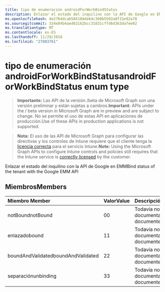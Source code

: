 ```yaml
---
title: tipo de enumeración androidForWorkBindStatus
description: Enlazar el estado del inquilino con la API de Google en EMM
ms.openlocfilehash: 4e2764dcab584104de64c360b5502a8f31e92a78
ms.sourcegitcommit: 334e84b4aed63162bcc31831cffd6d363dafee02
ms.translationtype: MT
ms.contentlocale: es-ES
ms.lasthandoff: 11/29/2018
ms.locfileid: "27083761"
---
```

# <a name="androidforworkbindstatus-enum-type"></a><span data-ttu-id="c39eb-103">tipo de enumeración androidForWorkBindStatus</span><span class="sxs-lookup"><span data-stu-id="c39eb-103">androidForWorkBindStatus enum type</span></span>

> <span data-ttu-id="c39eb-104">**Importante:** Las API de la versión /beta de Microsoft Graph son una versión preliminar y están sujetas a cambios.</span><span class="sxs-lookup"><span data-stu-id="c39eb-104">**Important:** APIs under the / beta version in Microsoft Graph are in preview and are subject to change.</span></span> <span data-ttu-id="c39eb-105">No se permite el uso de estas API en aplicaciones de producción.</span><span class="sxs-lookup"><span data-stu-id="c39eb-105">Use of these APIs in production applications is not supported.</span></span>

> <span data-ttu-id="c39eb-106">**Nota:** El uso de las API de Microsoft Graph para configurar las directivas y los controles de Intune requiere que el cliente tenga la [licencia correcta](https://go.microsoft.com/fwlink/?linkid=839381) para el servicio Intune.</span><span class="sxs-lookup"><span data-stu-id="c39eb-106">**Note:** Using the Microsoft Graph APIs to configure Intune controls and policies still requires that the Intune service is [correctly licensed](https://go.microsoft.com/fwlink/?linkid=839381) by the customer.</span></span>

<span data-ttu-id="c39eb-107">Enlazar el estado del inquilino con la API de Google en EMM</span><span class="sxs-lookup"><span data-stu-id="c39eb-107">Bind status of the tenant with the Google EMM API</span></span>
## <a name="members"></a><span data-ttu-id="c39eb-108">Miembros</span><span class="sxs-lookup"><span data-stu-id="c39eb-108">Members</span></span>
|<span data-ttu-id="c39eb-109">Miembro	</span><span class="sxs-lookup"><span data-stu-id="c39eb-109">Member</span></span>|<span data-ttu-id="c39eb-110">Valor</span><span class="sxs-lookup"><span data-stu-id="c39eb-110">Value</span></span>|<span data-ttu-id="c39eb-111">Descripción</span><span class="sxs-lookup"><span data-stu-id="c39eb-111">Description</span></span>|
|:---|:---|:---|
|<span data-ttu-id="c39eb-112">notBound</span><span class="sxs-lookup"><span data-stu-id="c39eb-112">notBound</span></span>|<span data-ttu-id="c39eb-113">0</span><span class="sxs-lookup"><span data-stu-id="c39eb-113">0</span></span>|<span data-ttu-id="c39eb-114">Todavía no documentado</span><span class="sxs-lookup"><span data-stu-id="c39eb-114">Not yet documented</span></span>|
|<span data-ttu-id="c39eb-115">enlazado</span><span class="sxs-lookup"><span data-stu-id="c39eb-115">bound</span></span>|<span data-ttu-id="c39eb-116">1</span><span class="sxs-lookup"><span data-stu-id="c39eb-116">1</span></span>|<span data-ttu-id="c39eb-117">Todavía no documentado</span><span class="sxs-lookup"><span data-stu-id="c39eb-117">Not yet documented</span></span>|
|<span data-ttu-id="c39eb-118">boundAndValidated</span><span class="sxs-lookup"><span data-stu-id="c39eb-118">boundAndValidated</span></span>|<span data-ttu-id="c39eb-119">2</span><span class="sxs-lookup"><span data-stu-id="c39eb-119">2</span></span>|<span data-ttu-id="c39eb-120">Todavía no documentado</span><span class="sxs-lookup"><span data-stu-id="c39eb-120">Not yet documented</span></span>|
|<span data-ttu-id="c39eb-121">separación</span><span class="sxs-lookup"><span data-stu-id="c39eb-121">unbinding</span></span>|<span data-ttu-id="c39eb-122">3</span><span class="sxs-lookup"><span data-stu-id="c39eb-122">3</span></span>|<span data-ttu-id="c39eb-123">Todavía no documentado</span><span class="sxs-lookup"><span data-stu-id="c39eb-123">Not yet documented</span></span>|





